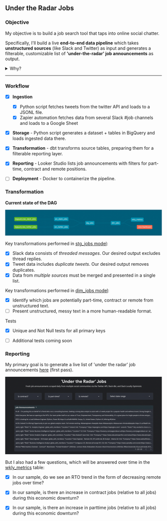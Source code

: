 ## Under the Radar Jobs


### Objective

My objective is to build a job search tool that taps into online social chatter. 

Specifically, I'll build a live **end-to-end data pipeline** which takes **unstructured sources** (like Slack and Twitter) as input and generates a filterable, customizable list of **'under-the-radar' job announcements** as output.

<details><summary>Why?</summary>
<p>

<img align="left" width="350" src="img/slackpost.jpg">
Finding fulfilling work is much easier if you're plugged into the social communities of your target profession. However, finding these communities takes time and monitoring them can be distracting. I wanted to experiment with what it would look like to tap into online social chatter about jobs in a systematic way. 

</p>
</details>

---

### Workflow

- [x] **Ingestion** 
    - [x] Python script fetches tweets from the twitter API and loads to a JSONL file.
    - [x] Zapier automation fetches data from several Slack #job channels and loads to a Google Sheet
- [x] **Storage** - Python script generates a dataset + tables in BigQuery and loads ingested data there.
- [x] **Transformation** - dbt transforms source tables, preparing them for a filterable reporting layer.
- [x] **Reporting** - Looker Studio lists job announcements with filters for part-time, contract and remote positions.
- [ ] **Deployment** - Docker to containerize the pipeline.


### Transformation


**Current state of the DAG**

![Image](img/dag.png)


Key transformations performed in [stg_jobs model](https://github.com/diaghilev/under-the-radar/blob/main/dbt/models/stg/stg_jobs.sql):
- [x] Slack data consists of _threaded messages_. Our desired output excludes thread replies.
- [x] Tweet data includes _duplicate tweets_. Our desired output removes duplicates.
- [x] Data from _multiple sources_ must be merged and presented in a single list.

Key transformations performed in [dim_jobs model](https://github.com/diaghilev/under-the-radar/blob/main/dbt/models/mart/dim_jobs.sql):
- [x] Identify which jobs are potentially part-time, contract or remote from unstructured text.
- [ ] Present unstructured, messy text in a more human-readable format.

Tests
- [x] Unique and Not Null tests for all primary keys
- [ ] Additional tests coming soon


### Reporting

My primary goal is to generate a live list of 'under the radar' job announcements [here](https://lookerstudio.google.com/u/0/reporting/8c81c373-e150-47ec-8479-932fb48ebaf8/page/tEnnC/edit) (first pass).

![Image](img/lookerstudio.png)


But I also had a few questions, which will be answered over time in the [wkly_metrics](https://github.com/diaghilev/under-the-radar/blob/main/dbt/models/mart/wkly_metrics.sql) table:
- [x] In our sample, do we see an RTO trend in the form of decreasing remote jobs over time?
- [x] In our sample, is there an increase in contract jobs (relative to all jobs) during this economic downturn?
- [x] In our sample, is there an increase in parttime jobs (relative to all jobs) during this economic downturn?

